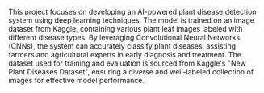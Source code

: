 This project focuses on developing an AI-powered plant disease detection system using deep learning techniques. The model is trained on an image dataset from Kaggle, containing various plant leaf images labeled with different disease types. By leveraging Convolutional Neural Networks (CNNs), the system can accurately classify plant diseases, assisting farmers and agricultural experts in early diagnosis and treatment. The dataset used for training and evaluation is sourced from Kaggle's "New Plant Diseases Dataset", ensuring a diverse and well-labeled collection of images for effective model performance.
